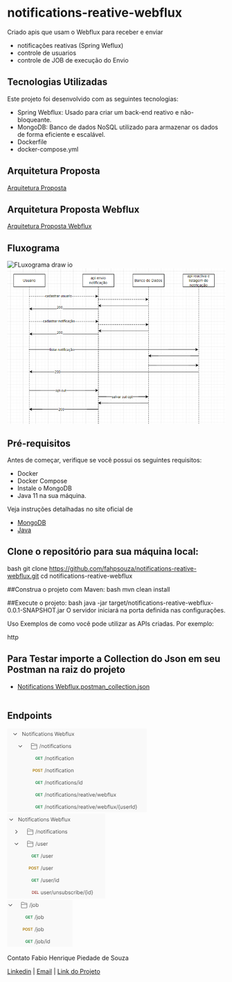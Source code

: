 # notifications-reative-webflux
Criado apis que usam o Webflux para receber e enviar 
- notificações reativas (Spring Weflux)
- controle de usuarios
- controle de JOB de execução do Envio

## Tecnologias Utilizadas
Este projeto foi desenvolvido com as seguintes tecnologias:

- Spring Webflux: Usado para criar um back-end reativo e não-bloqueante.
- MongoDB: Banco de dados NoSQL utilizado para armazenar os dados de forma eficiente e escalável.
- Dockerfile
- docker-compose.yml

## Arquitetura Proposta
[Arquitetura Proposta](https://github.com/fahpsouza/notifications-reative-webflux/blob/master/docs/Notifications%20Webflux%20Reative%20App.pptx)

## Arquitetura Proposta Webflux
[Arquitetura Proposta Webflux](https://github.com/fahpsouza/notifications-reative-webflux/blob/master/docs/arquitetura_webflux.png)

## Fluxograma
![FLuxograma draw io](https://github.com/fahpsouza/notifications-reative-webflux/blob/master/docs/arquitetura_proposta.drawio) <br>
![FLuxograma Image](https://github.com/fahpsouza/notifications/blob/main/docs/fluxograma.png)

## Pré-requisitos
Antes de começar, verifique se você possui os seguintes requisitos:
- Docker
- Docker Compose
- Instale o MongoDB
- Java 11 na sua máquina. 

Veja instruções detalhadas no site oficial de 
- [MongoDB](https://docs.mongodb.com/manual/installation/) <br>
- [Java](https://www.java.com/en/download/help/download_options.html)

## Clone o repositório para sua máquina local:
bash
git clone https://github.com/fahpsouza/notifications-reative-webflux.git
cd notifications-reative-webflux

##Construa o projeto com Maven:
bash
mvn clean install

##Execute o projeto:
bash
java -jar target/notifications-reative-webflux-0.0.1-SNAPSHOT.jar
O 
servidor iniciará na porta definida nas configurações.

Uso
Exemplos de como você pode utilizar as APIs criadas. Por exemplo:

http
## Para Testar importe a Collection do Json em seu Postman na raiz do projeto
- [Notifications Webflux.postman_collection.json](https://github.com/fahpsouza/notifications-reative-webflux/blob/master/Notifications%20Webflux.postman_collection.json) <br><br>
## Endpoints
![/notification](https://github.com/fahpsouza/notifications-reative-webflux/blob/master/docs/notification_endpoints.png) <br>
![/user](https://github.com/fahpsouza/notifications-reative-webflux/blob/master/docs/user_endpoints.png) <br>
![/job](https://github.com/fahpsouza/notifications-reative-webflux/blob/master/docs/job_endpoints.png) <br>

Contato
Fabio Henrique Piedade de Souza

[Linkedin](https://www.linkedin.com/in/fabio-h-p-de-souza) |
[Email](fabio.henrique.psouza@gmail.com) | 
[Link do Projeto](https://github.com/fahpsouza/notifications-reative-webflux) 